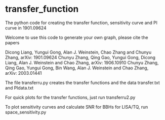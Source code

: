 # transfer_function
The python code for creating the transfer function, sensitivity curve and PI curve in 1901.09624

Welcome to use this code to generate your own graph, please cite the papers

Dicong Liang, Yungui Gong, Alan J. Weinstein, Chao Zhang and Chunyu Zhang, arXiv: 1901.09624
Chunyu Zhang, Qing Gao, Yungui Gong, Dicong Liang, Alan J. Weinstein and Chao Zhang, arXiv: 1906.10910
Chunyu Zhang, Qing Gao, Yungui Gong, Bin Wang, Alan J. Weinstein and Chao Zhang, arXiv: 2003.01441

The file transferru.py creates the transfer functions and the data transfer.txt and PIdata.txt

For quick plots for the transfer functions, just run transferru2.py

To plot sensitivity curves and calculate SNR for BBHs for LISA/TQ, run space_sensitivity.py
